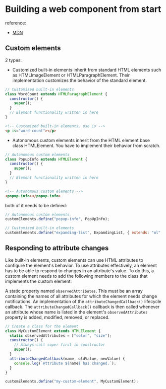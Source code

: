# Building a web component from start

reference:

- [MDN](https://developer.mozilla.org/en-US/docs/Web/API/Web_components)

## Custom elements

2 types:

- Customized built-in elements inherit from standard HTML elements such as HTMLImageElement or HTMLParagraphElement. Their implementation customizes the behavior of the standard element.

```js
// Customized built-in elements
class WordCount extends HTMLParagraphElement {
  constructor() {
    super();
  }
  // Element functionality written in here
}
```

```html
<!-- Customized built-in elements, use is -->
<p is="word-count"></p>
```

- Autonomous custom elements inherit from the HTML element base class HTMLElement. You have to implement their behavior from scratch.

```js
// Autonomous custom elements
class PopupInfo extends HTMLElement {
  constructor() {
    super();
  }
  // Element functionality written in here
}
```

```html
<!-- Autonomous custom elements -->
<popup-info></popup-info>
```

both of it needs to be defined:

```js
// Autonomous custom elements
customElements.define("popup-info", PopUpInfo);

// Customized built-in elements
customElements.define("expanding-list", ExpandingList, { extends: "ul" });
```

## Responding to attribute changes

Like built-in elements, custom elements can use HTML attributes to configure the element's behavior. To use attributes effectively, an element has to be able to respond to changes in an attribute's value. To do this, a custom element needs to add the following members to the class that implements the custom element:

A static property named `observedAttributes`. This must be an array containing the names of all attributes for which the element needs change notifications.
An implementation of the `attributeChangedCallback()` lifecycle callback.
The `attributeChangedCallback()` callback is then called whenever an attribute whose name is listed in the element's `observedAttributes` property is added, modified, removed, or replaced.

```js
// Create a class for the element
class MyCustomElement extends HTMLElement {
  static observedAttributes = ["color", "size"];
  constructor() {
    // Always call super first in constructor
    super();
  }
  attributeChangedCallback(name, oldValue, newValue) {
    console.log(`Attribute ${name} has changed.`);
  }
}

customElements.define("my-custom-element", MyCustomElement);
```
